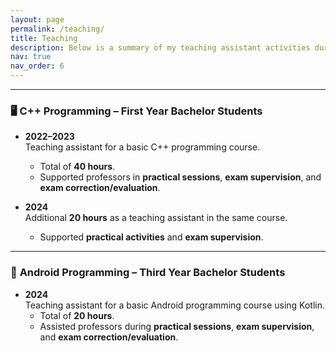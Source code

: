 ```yaml
---
layout: page
permalink: /teaching/
title: Teaching
description: Below is a summary of my teaching assistant activities during my academic experience.
nav: true
nav_order: 6
---
```


---

### 🖥️ **C++ Programming – First Year Bachelor Students**

- **2022–2023**  
  Teaching assistant for a basic C++ programming course.

  - Total of **40 hours**.
  - Supported professors in **practical sessions**, **exam supervision**, and **exam correction/evaluation**.

- **2024**  
  Additional **20 hours** as a teaching assistant in the same course.
  - Supported **practical activities** and **exam supervision**.

---

### 📱 **Android Programming – Third Year Bachelor Students**

- **2024**  
  Teaching assistant for a basic Android programming course using Kotlin.
  - Total of **20 hours**.
  - Assisted professors during **practical sessions**, **exam supervision**, and **exam correction/evaluation**.
